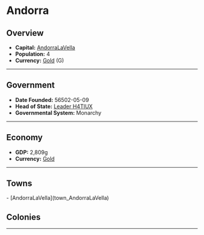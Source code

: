 <!--UNDEDITED FILE, remove this entire line if this file has been edited!-->
# <!--NAME-->Andorra<!--NAME-->

## Overview

- **Capital:** <!--CAPITAL_LINK-->[AndorraLaVella](AndorraLaVella_town)<!--CAPITAL_LINK-->
- **Population:** <!--POPULATION-->4<!--POPULATION-->
- **Currency:** <!--CURRENCY_LINK-->[Gold](Gold_currency)<!--CURRENCY_LINK--> (<!--CURRENCY_ABV-->G<!--CURRENCY_ABV-->)

---

## Government

- **Date Founded:** <!--FOUNDED-->56502-05-09<!--FOUNDED-->
- **Head of State:** <!--LEADER_TITLE_LINK-->[Leader H4TIUX](H4TIUX_user)<!--LEADER_TITLE_LINK-->
- **Governmental System:** <!--GOVERNMENT-->Monarchy<!--GOVERNMENT-->

---

## Economy

- **GDP:** <!--GDP-->2,809g<!--GDP-->
- **Currency:** <!--CURRENCY_LINK-->[Gold](Gold_currency)<!--CURRENCY_LINK-->

---

## Towns

<!--TOWNS-->- [AndorraLaVella](town_AndorraLaVella)<!--TOWNS-->

## Colonies

<!--COLONIES--><!--COLONIES-->

---